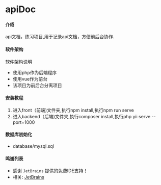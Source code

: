 # apiDoc

#### 介绍
api文档，练习项目,用于记录api文档，方便前后台协作.

#### 软件架构
软件架构说明
- 使用php作为后端程序
- 使用vue作为前台
- 该项目为前后台分离项目


#### 安装教程
1. 进入front（前端)文件夹,执行npm install,执行npm run serve
2. 进入backend（后端)文件夹,执行composer install,执行php yii serve --port=1000


#### 数据库初始化
- database/mysql.sql 


#### 鸣谢列表
- 感谢 `JetBrains` 提供的免费IDE支持！
- 相关: [JetBrains](https://www.jetbrains.com/?from=apiDoc)